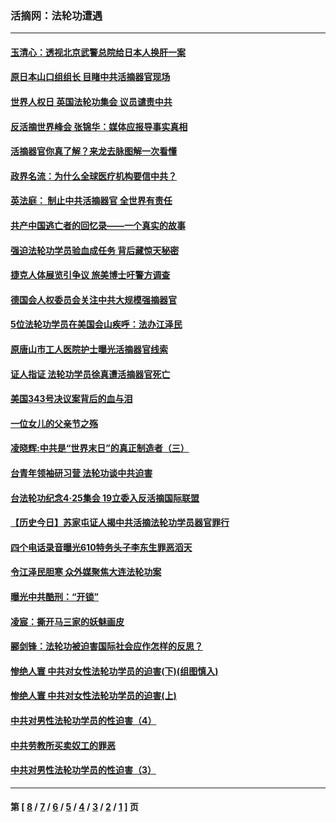 ### 活摘网：法轮功遭遇
---
#### [玉清心：透视北京武警总院给日本人换肝一案](../../pages/nf5881/n13771978.md?04080430) 
#### [原日本山口组组长 目睹中共活摘器官现场](../../pages/nf5881/n13767360.md?04080430) 
#### [世界人权日 英国法轮功集会 议员谴责中共](../../pages/nf5881/n13431763.md?04080430) 
#### [反活摘世界峰会 张锦华：媒体应报导事实真相](../../pages/nf5881/n13278502.md?04080430) 
#### [活摘器官你真了解？来龙去脉图解一次看懂](../../pages/nf5881/n13013820.md?04080430) 
#### [政界名流：为什么全球医疗机构要信中共？](../../pages/nf5881/n11945479.md?04080430) 
#### [英法庭： 制止中共活摘器官 全世界有责任](../../pages/nf5881/n11330691.md?04080430) 
#### [共产中国逃亡者的回忆录——一个真实的故事](../../pages/nf5881/n10918649.md?04080430) 
#### [强迫法轮功学员验血成任务 背后藏惊天秘密](../../pages/nf5881/n4252384.md?04080430) 
#### [捷克人体展览引争议 旅美博士吁警方调查](../../pages/nf5881/n9429187.md?04080430) 
#### [德国会人权委员会关注中共大规模强摘器官](../../pages/nf5881/n8418950.md?04080430) 
#### [5位法轮功学员在美国会山疾呼：法办江泽民](../../pages/nf5881/n8101519.md?04080430) 
#### [原唐山市工人医院护士曝光活摘器官线索](../../pages/nf5881/n8076384.md?04080430) 
#### [证人指证 法轮功学员徐真遭活摘器官死亡](../../pages/nf5881/n8042467.md?04080430) 
#### [美国343号决议案背后的血与泪](../../pages/nf5881/n8020684.md?04080430) 
#### [一位女儿的父亲节之殇](../../pages/nf5881/n8014122.md?04080430) 
#### [凌晓辉:中共是“世界末日”的真正制造者（三）](../../pages/nf5881/n4210333.md?04080430) 
#### [台青年领袖研习营 法轮功谈中共迫害](../../pages/nf5881/n4141857.md?04080430) 
#### [台法轮功纪念4‧25集会 19立委入反活摘国际联盟](../../pages/nf5881/n4141821.md?04080430) 
#### [【历史今日】苏家屯证人揭中共活摘法轮功学员器官罪行](../../pages/nf5881/n4135912.md?04080430) 
#### [四个电话录音曝光610特务头子李东生罪恶滔天](../../pages/nf5881/n4040060.md?04080430) 
#### [令江泽民胆寒 众外媒聚焦大连法轮功案](../../pages/nf5881/n3932671.md?04080430) 
#### [曝光中共酷刑：“开锁”](../../pages/nf5881/n3889373.md?04080430) 
#### [凌宸：撕开马三家的妖魅画皮](../../pages/nf5881/n3849369.md?04080430) 
#### [郦剑锋：法轮功被迫害国际社会应作怎样的反思？](../../pages/nf5881/n3824560.md?04080430) 
#### [惨绝人寰 中共对女性法轮功学员的迫害(下)(组图慎入)](../../pages/nf5881/n3816285.md?04080430) 
#### [惨绝人寰 中共对女性法轮功学员的迫害(上)](../../pages/nf5881/n3815374.md?04080430) 
#### [中共对男性法轮功学员的性迫害（4）](../../pages/nf5881/n3769144.md?04080430) 
#### [中共劳教所买卖奴工的罪恶](../../pages/nf5881/n3769378.md?04080430) 
#### [中共对男性法轮功学员的性迫害（3）](../../pages/nf5881/n3768231.md?04080430) 

---
#### 第 [ [8](./8.md?04080430) / [7](./7.md?04080430) / [6](./6.md?04080430) / [5](./5.md?04080430) / [4](./4.md?04080430) / [3](./3.md?04080430) / [2](./2.md?04080430) / [1](./1.md?04080430) ] 页
